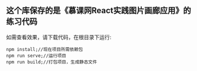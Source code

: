 这个库保存的是《慕课网React实践图片画廊应用》的练习代码
--------------------------
如需查看效果，请下载代码，在根目录下运行:

	npm install;//现在项目所需依赖包
	npm run serve;//运行项目
	npm run build;//打包项目，生成静态文件